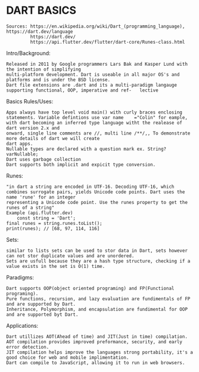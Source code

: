 
# DART BASICS

    Sources: https://en.wikipedia.org/wiki/Dart_(programming_language), https://dart.dev/language
             https://dart.dev/
             https://api.flutter.dev/flutter/dart-core/Runes-class.html

Intro/Background:  

    Released in 2011 by Google programmers Lars Bak and Kasper Lund with the intention of simplifying
    multi-platform development. Dart is useable in all major OS's and platforms and is under the BSD license.
    Dart file extensions are .dart and its a multi-paradigm langauge supporting functional, OOP, imperative and ref-   lective

Basics Rules/Uses:

    Apps always have top level void main() with curly braces enclosing statements. Variable defintions use var name    ="Colin" for eample, with dart becoming an inferred type language witht the realease of dart version 2.x and
    onward, single line comments are //, multi line /**/,, To demonstrate more details of dart we will create
    dart apps.
    Nullable types are declared with a question mark ex. String? varNullable;
    Dart uses garbage collection
    Dart supports both implicit and expicit type conversion.

Runes:

    "in dart a string are encoded in UTF-16. Decoding UTF-16, which combines surrogate pairs, yields Unicode code points. Dart uses the name 'rune' for an integer      
    representing a Unicode code point. Use the runes property to get the runes of a string"
    Example (api.flutter.dev)
        const string = 'Dart';
    final runes = string.runes.toList();
    print(runes); // [68, 97, 114, 116]
    
Sets:

    similar to lists sets can be used to stor data in Dart, sets however can not stor duplicate values and are unordered.
    Sets are usfull because they are a hash type structure, checking if a value exists in the set is O(1) time.

Paradigms:

    Dart supports OOP(object oriented programing) and FP(Functional programing).
    Pure functions, recursion, and lazy evaluation are fundimentals of FP and are supported by Dart.
    Inheritance, Polymorphism, and encapsulation are fundimental for OOP and are supported byt Dart.

Applications: 

    Dart utillizes AOT(Ahead of time) and JIT(Just in time) compilation.
    AOT compilation provides improved preformance, security, and early error detection.
    JIT compilation helps improve the languages strong portability, it's a good choice for web and mobile implimentation.
    Dart can compile to JavaScript, allowing it to run in web browsers.

